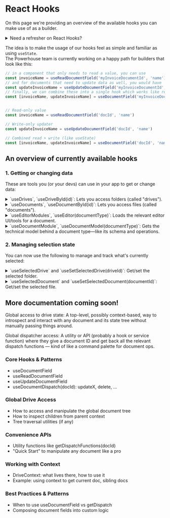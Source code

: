 # React Hooks

On this page we're providing an overview of the available hooks you can make use of as a builder. 

<details>
<summary>Need a refresher on React Hooks?</summary>

React Hooks allow you to use various React features directly within your functional components. You can use built-in Hooks or combine them to create your own custom Hooks.

**What are Custom Hooks?**
A custom hook is a JavaScript function whose name starts with "use" and that calls other Hooks. They are used to:
- Reuse stateful logic between components.
- Abstract complex logic into a simpler interface.
- Isolate side effects, particularly those managed by `useEffect`.

**Key Built-in Hooks Examples:**
- `useState`: Lets a component "remember" information (state).
- `useEffect`: Lets a component perform side effects (e.g., data fetching, subscriptions, manually changing the DOM).
- `useContext`: Lets a component receive information from distant parent components without explicitly passing props through every level of the component tree.

**Naming Convention:**
Hook names must always start with `use` followed by a capital letter (e.g., `useState`, `useOnlineStatus`).

**Rules of Hooks:**
1.  **Only Call Hooks at the Top Level**: Don't call Hooks inside loops, conditions, or nested functions.
2.  **Only Call Hooks from React Functions**: Call Hooks from React functional components or from custom Hooks.

It's important to note that a function should only be named and treated as a hook if it actually utilizes one or more built-in React hooks. If a function (even if named `useSomething`) doesn't call any built-in hooks, it behaves like a regular JavaScript function, and making it a "hook" offers no specific React advantages.

For more details, see the official documentation and API references of React:
- [Reusing Logic with Custom Hooks (react.dev)](https://react.dev/learn/reusing-logic-with-custom-hooks)
- [Rules of Hooks (react.dev)](https://react.dev/reference/rules/rules-of-hooks)
- [Powerhouse React Hooks API Reference](docs/academy/APIReferences/ReactHooks)

</details>

The idea is to make the usage of our hooks feel as simple and familiar as using `useState`.   
The Powerhouse team is currently working on a happy path for builders that look like this: 

```js
// in a component that only needs to read a value, you can use
const invoiceName = useReadDocumentField('myInvoiceDocumentId', 'name') // returns a string which is the `name`
// and for documents that need to update data as well, you would have
const updateInvoiceName = useUpdateDocumentField('myInvoiceDocumentId', 'name') // returns a function that takes a new string for the new name and dispatches the update
// finally, we can combine these into a single hook which works like react's useState hook returning both the value and updater function
const [invoiceName, updateInvoiceName] = useDocumentField('myInvoiceDocumentId', 'name')


// Read-only value
const invoiceName = useReadDocumentField('docId', 'name')

// Write-only updater
const updateInvoiceName = useUpdateDocumentField('docId', 'name')

// Combined read + write (like useState)
const [invoiceName, updateInvoiceName] = useDocumentField('docId', 'name')
```


## An overview of currently available hooks

### 1. Getting or changing data 
These are tools you (or your devs) can use in your app to get or change data:

<details>
<summary>`useDrives`, `useDriveById(id)`: Lets you access folders (called "drives").</summary>

### Hook Name and Signature   
The name of the hook and its TypeScript (or JavaScript) signature.
### Description
A brief explanation of what the hook does and when to use it.
### Usage Example   
A code snippet showing how to use the hook in a real-world scenario.
### Parameters
A table or list describing each parameter, its type, and its purpose.
### Return Value   
A description (and sometimes a table) of what the hook returns.
### Notes / Caveats   
Any important details, gotchas, or best practices.
### Related Hooks
Links to other relevant hooks or documentation.
</details>

<details>
<summary>`useDocuments`, `useDocumentById(id)`: Lets you access files (called "documents").</summary>

### Hook Name and Signature   
The name of the hook and its TypeScript (or JavaScript) signature.
### Description
A brief explanation of what the hook does and when to use it.
### Usage Example   
A code snippet showing how to use the hook in a real-world scenario.
### Parameters
A table or list describing each parameter, its type, and its purpose.
### Return Value   
A description (and sometimes a table) of what the hook returns.
### Notes / Caveats   
Any important details, gotchas, or best practices.
### Related Hooks
Links to other relevant hooks or documentation.
</details>

<details>
<summary>`useEditorModules`, `useEditor(documentType)`: Loads the relevant editor UI/tools for a document.</summary>

### Hook Name and Signature   
The name of the hook and its TypeScript (or JavaScript) signature.
### Description
A brief explanation of what the hook does and when to use it.
### Usage Example   
A code snippet showing how to use the hook in a real-world scenario.
### Parameters
A table or list describing each parameter, its type, and its purpose.
### Return Value   
A description (and sometimes a table) of what the hook returns.
### Notes / Caveats   
Any important details, gotchas, or best practices.
### Related Hooks
Links to other relevant hooks or documentation.
</details>

<details>
<summary>`useDocumentModule`, `useDocumentModel(documentType)`: Gets the technical model behind a document type—like its schema and operations.</summary>

### Hook Name and Signature   
The name of the hook and its TypeScript (or JavaScript) signature.
### Description
A brief explanation of what the hook does and when to use it.
### Usage Example   
A code snippet showing how to use the hook in a real-world scenario.
### Parameters
A table or list describing each parameter, its type, and its purpose.
### Return Value   
A description (and sometimes a table) of what the hook returns.
### Notes / Caveats   
Any important details, gotchas, or best practices.
### Related Hooks
Links to other relevant hooks or documentation.
</details>

### 2. Managing selection state
You can now use the following to manage and track what's currently selected:

<details>
<summary>`useSelectedDrive` and `useSetSelectedDrive(driveId)`: Get/set the selected folder.</summary>

### Hook Name and Signature   
The name of the hook and its TypeScript (or JavaScript) signature.
### Description
A brief explanation of what the hook does and when to use it.
### Usage Example   
A code snippet showing how to use the hook in a real-world scenario.
### Parameters
A table or list describing each parameter, its type, and its purpose.
### Return Value   
A description (and sometimes a table) of what the hook returns.
### Notes / Caveats   
Any important details, gotchas, or best practices.
### Related Hooks
Links to other relevant hooks or documentation.
</details>

<details>
<summary>`useSelectedDocument` and `useSetSelectedDocument(documentId)`: Get/set the selected file.</summary>

### Hook Name and Signature   
The name of the hook and its TypeScript (or JavaScript) signature.
### Description
A brief explanation of what the hook does and when to use it.
### Usage Example   
A code snippet showing how to use the hook in a real-world scenario.
### Parameters
A table or list describing each parameter, its type, and its purpose.
### Return Value   
A description (and sometimes a table) of what the hook returns.
### Notes / Caveats   
Any important details, gotchas, or best practices.
### Related Hooks
Links to other relevant hooks or documentation.
</details>

## More documentation coming soon!

Global access to drive state: A top-level, possibly context-based, way to introspect and interact with any document and its state tree without manually passing things around.

Global dispatcher access: A utility or API (probably a hook or service function) where they give a document ID and get back all the relevant dispatch functions — kind of like a command palette for document ops.

### Core Hooks & Patterns	
- useDocumentField
- useReadDocumentField
- useUpdateDocumentField
- useDocumentDispatch(docId):  updateX, delete, ... 

### Global Drive Access	
- How to access and manipulate the global document tree
- How to inspect children from parent context
- Tree traversal utilities (if any)

### Convenience APIs	
- Utility functions like getDispatchFunctions(docId)
- "Quick Start" to manipulate any document like a pro

### Working with Context	
- DriveContext: what lives there, how to use it
- Example: using context to get current doc, sibling docs

### Best Practices & Patterns	
- When to use useDocumentField vs getDispatch
- Composing document fields into custom logic